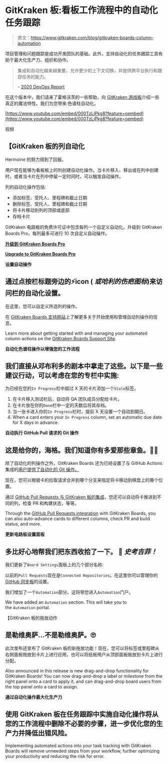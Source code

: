 # GitKraken 板:看板工作流程中的自动化任务跟踪

> 原文：<https://www.gitkraken.com/blog/gitkraken-boards-column-automation>

项目管理和问题跟踪是成功开发团队的基础。此外，支持自动化的任务跟踪工具有助于最大化生产力、组织和协作。

> 集成和自动化越来越重要，允许更少的上下文切换，并提供跨平台执行和跟踪任务的能力。
> 
> – [2020 DevOps Report](https://www.gitkraken.com/resources/devops-report-2020#project-management)

在这个版本中，我们请来了霍格沃茨的一些帮助，向 [GitKraken 游戏板](https://www.gitkraken.com/boards)介绍一些真正的魔法特性。我们为您带来:色谱柱自动化。

[https://www.youtube.com/embed/000TzLiPkg8?feature=oembed](https://www.youtube.com/embed/000TzLiPkg8?feature=oembed)

视频

## 【GitKraken 板的列自动化

Hermoine 的努力得到了回报。

用户现在能够为看板板上的列创建自动化操作。当卡片移入、移出或在列中创建时，或者当卡片在列中停留一定时间时，可以触发自动操作。

列的自动化操作包括:

*   添加标签、受托人、里程碑和截止日期
*   删除标签、受托人、里程碑和截止日期
*   将卡片移动到列的顶部或底部
*   存档卡片

GitKraken 电路板的免费许可证中包含每列一个自定义自动化。升级到 GitKraken Boards Pro，每列最多可进行 10 次自定义自动操作。

[**升级到 GitKraken Boards Pro**](https://www.gitkraken.com/pricing?product=boards)

[**Upgrade to GitKraken Boards Pro**](https://www.gitkraken.com/pricing?product=boards)

**设置自动操作**

## 通过点按栏标题旁边的⚡️icon ( *或哈利的伤疤图标*)来访问栏的自动化设置。

在这里，您可以自定义所选列的操作。

在 [GitKraken Boards 支持网站](https://support.gitkraken.com/boards/automation)上了解更多关于开始使用和管理自动列操作的信息。

Learn more about getting started with and managing your automated column actions on the [GitKraken Boards Support Site](https://support.gitkraken.com/boards/automation). 

**自动化色谱柱操作以增强您的工作流程**

## 我们直接从邓布利多的剧本中拿走了这些。以下是一些建议行动，可以考虑在您的专栏中实施:

为已经在您的`In Progress`栏中超过 X 天的卡片添加一个`Stale`标签。

1.  在卡片移入测试栏后，自动将 QA 团队成员分配给卡片。
2.  在卡片放在你的`Done`栏中一定的天数后将其存档。
3.  当一张卡进入你的`In Progress`栏时，提前 X 天设置一个自动到期日。
4.  When a card enters your `In Progress` column, set an automatic due date for X days in advance. 

**自动执行 GitHub Pull 请求的 Git 操作**

## 这是给你的，海格。我们知道你有多爱那些章鱼。🐙😸

除了自动化的列操作之外，GitKraken Boards 还为已经设置了与 GitHub Actions 集成的[用户提供了自动化的 Git 操作。](https://support.gitkraken.com/boards/integrations/github-actions/)

现在，您可以根据卡的拉取请求合并到哪个分支来指定将卡移动到棋盘上的哪个位置。

通过 [GitHub Pull Requests 与 GitKraken 板的集成](https://support.gitkraken.com/boards/integrations/github-pr/)，您还可以自动将卡推进到不同的列，检查 PR 和构建状态，等等。

Through the [GitHub Pull Requests integration](https://support.gitkraken.com/boards/integrations/github-pr/) with GitKraken Boards, you can also auto-advance cards to different columns, check PR and build status, and more. 

**更新电路板设置面板**

## 多比好心地帮我们把东西收拾了一下。 🧹 *史考吉菲！*

我们更新了`Board Settings`面板上的几个部分名称:

以前的`Pull Requests`现在是`Connected Repositories`。在这里你可以管理你的 [GitHub 同步板](https://support.gitkraken.com/boards/integrations/github-sync/)的设置。

我们增加了一个`Automation`部分。这将带您进入`Automation`门户。

We have added an `Automation` section. This will take you to the `Automation` portal.

【GitKraken 板的拖放动作

## 是勒维奥萨…不是勒维奥萨。🙄

此次发布还宣布了 GitKraken 板的新拖放功能！现在，您可以将标签或里程碑从右侧面板拖放到卡片上进行应用，也可以将纸板用户从顶部面板拖放到卡片上进行分配。

Also announced in this release is new drag-and-drop functionality for GitKraken Boards! You can now drag-and-drop a label or milestone from the right panel onto a card to apply it, and can drag-and-drop board users from the top panel onto a card to assign. 

**通过自动化操作最大化生产力**

## 使用 GitKraken 板在任务跟踪中实施自动化操作将从您的工作流程中删除不必要的步骤，进一步优化您的生产力并降低出错风险。

Implementing automated actions into your task tracking with GitKraken Boards will remove unneeded steps from your workflow, further optimizing your productivity and reducing the risk for error.